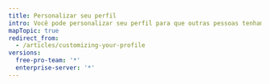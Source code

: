 ```yaml
---
title: Personalizar seu perfil
intro: Você pode personalizar seu perfil para que outras pessoas tenham uma ideia melhor de quem você é e sobre seu trabalho.
mapTopic: true
redirect_from:
  - /articles/customizing-your-profile
versions:
  free-pro-team: '*'
  enterprise-server: '*'
---
```


